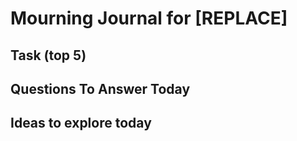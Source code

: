 # Mourning Journal for [REPLACE]

## Task (top 5)


## Questions To Answer Today



## Ideas to explore today








